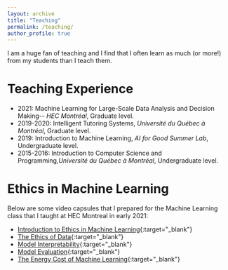```yaml
---
layout: archive
title: "Teaching"
permalink: /teaching/
author_profile: true
---
```


I am a huge fan of teaching and I find that I often learn as much (or more!) from my students than I teach them.

Teaching Experience
======
* 2021: Machine Learning for Large-Scale Data Analysis and Decision Making-- *HEC Montréal*, Graduate level.
* 2019-2020: Intelligent Tutoring Systems, *Université du Québec à Montréal*, Graduate level.
* 2019: Introduction to Machine Learning, *AI for Good Summer Lab*, Undergraduate level.
* 2015-2016: Introduction to Computer Science and Programming,*Université du Québec à Montréal*, Undergraduate level.

Ethics in Machine Learning
======
Below are some video capsules that I prepared for the Machine Learning class that I taught at HEC Montreal in early 2021:
* [Introduction to Ethics in Machine Learning](https://youtu.be/a7K1J3KKcjE){:target="_blank"}
* [The Ethics of Data](https://youtu.be/tDj24Sh_LVc){:target="_blank"}
* [Model Interpretability](https://youtu.be/Qh9SVI2Uwko){:target="_blank"}
* [Model Evaluation](https://youtu.be/qzhZeGsokQI){:target="_blank"}
* [The Energy Cost of Machine Learning](https://youtu.be/2aV0eSxPWuw){:target="_blank"}
